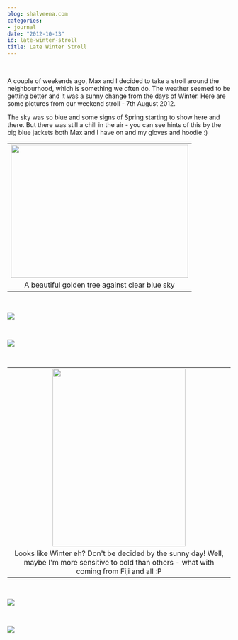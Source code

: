 ```yaml
---
blog: shalveena.com
categories:
- journal
date: "2012-10-13"
id: late-winter-stroll
title: Late Winter Stroll
---
```


 

A couple of weekends ago, Max and I decided to take a stroll around the neighbourhood, which is something we often do. The weather seemed to be getting better and it was a sunny change from the days of Winter. Here are some pictures from our weekend stroll - 7th August 2012.

The sky was so blue and some signs of Spring starting to show here and there. But there was still a chill in the air - you can see hints of this by the big blue jackets both Max and I have on and my gloves and hoodie :)

<table class="tr-caption-container" style="margin-left:auto;margin-right:auto;text-align:center;" cellspacing="0" cellpadding="0" align="center"><tbody><tr><td style="text-align:center;"><a style="margin-left:auto;margin-right:auto;" href="https://shalveena.files.wordpress.com/2012/10/394a1-dscf1918.jpg"><img src="https://shalveena.files.wordpress.com/2012/10/394a1-dscf1918.jpg?w=300" width="400" height="300" border="0"></a></td></tr><tr><td class="tr-caption" style="text-align:center;">A beautiful golden tree against clear blue sky</td></tr></tbody></table>

 

[![](https://shalveena.files.wordpress.com/2012/10/c3f4c-dscf1920.jpg?w=300)](https://shalveena.files.wordpress.com/2012/10/c3f4c-dscf1920.jpg)

 

[![](https://shalveena.files.wordpress.com/2012/10/2226d-dscf1921.jpg?w=225)](https://shalveena.files.wordpress.com/2012/10/2226d-dscf1921.jpg)

 

<table class="tr-caption-container" style="margin-left:auto;margin-right:auto;text-align:center;" cellspacing="0" cellpadding="0" align="center"><tbody><tr><td style="text-align:center;"><a style="margin-left:auto;margin-right:auto;" href="https://shalveena.files.wordpress.com/2012/10/452f6-dscf1913.jpg"><img src="https://shalveena.files.wordpress.com/2012/10/452f6-dscf1913.jpg?w=225" width="300" height="400" border="0"></a></td></tr><tr><td class="tr-caption" style="text-align:center;">Looks like Winter eh? Don't be decided by the sunny day! Well, maybe I'm more sensitive to cold than others - what with coming from Fiji and all :P</td></tr></tbody></table>

 

[![](https://shalveena.files.wordpress.com/2012/10/7bc9a-dscf1915.jpg?w=225)](https://shalveena.files.wordpress.com/2012/10/7bc9a-dscf1915.jpg)

 

[![](https://shalveena.files.wordpress.com/2012/10/1fc0f-dscf1916.jpg?w=225)](https://shalveena.files.wordpress.com/2012/10/1fc0f-dscf1916.jpg)
